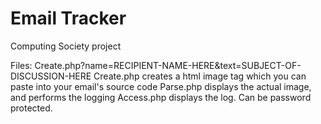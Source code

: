 Email Tracker
====================
Computing Society project

Files:
Create.php?name=RECIPIENT-NAME-HERE&text=SUBJECT-OF-DISCUSSION-HERE
Create.php creates a html image tag which you can paste into your email's source code
Parse.php displays the actual image, and performs the logging
Access.php displays the log. Can be password protected.
